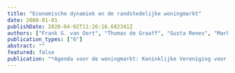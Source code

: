 ```yaml
---
title: "Economische dynamiek en de randstedelijke woningmarkt"
date: 2008-01-01
publishDate: 2020-04-02T11:26:16.682341Z
authors: ["Frank G. van Oort", "Thomas de Graaff", "Gusta Renes", "Mark Thissen"]
publication_types: ["6"]
abstract: ""
featured: false
publication: "*Agenda voor de woningmarkt: Koninklijke Vereniging voor de Staathuishoudkunde, preadviezen 2008*"
---
```


